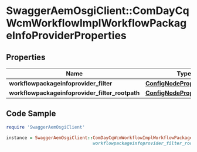 # SwaggerAemOsgiClient::ComDayCqWcmWorkflowImplWorkflowPackageInfoProviderProperties

## Properties

Name | Type | Description | Notes
------------ | ------------- | ------------- | -------------
**workflowpackageinfoprovider_filter** | [**ConfigNodePropertyArray**](ConfigNodePropertyArray.md) |  | [optional] 
**workflowpackageinfoprovider_filter_rootpath** | [**ConfigNodePropertyString**](ConfigNodePropertyString.md) |  | [optional] 

## Code Sample

```ruby
require 'SwaggerAemOsgiClient'

instance = SwaggerAemOsgiClient::ComDayCqWcmWorkflowImplWorkflowPackageInfoProviderProperties.new(workflowpackageinfoprovider_filter: null,
                                 workflowpackageinfoprovider_filter_rootpath: null)
```


